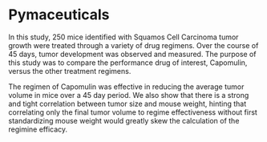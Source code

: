# Pymaceuticals

In this study, 250 mice identified with Squamos Cell Carcinoma tumor growth were treated through a variety of drug regimens. Over the course of 45 days, tumor development was observed and measured. The purpose of this study was to compare the performance drug of interest, Capomulin, versus the other treatment regimens. 

The regimen of Capomulin was effective in reducing the average tumor volume in mice over a 45 day period. We also show that there is a strong and tight correlation between tumor size and mouse weight, hinting that correlating only the final tumor volume to regime effectiveness without first standardizing mouse weight would greatly skew the calculation of the regimine efficacy.